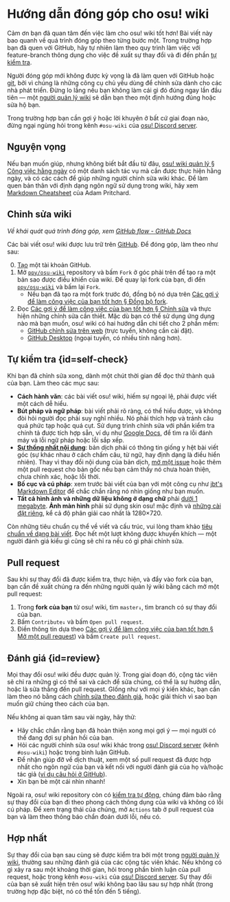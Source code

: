 # Hướng dẫn đóng góp cho osu! wiki

Cảm ơn bạn đã quan tâm đến việc làm cho osu! wiki tốt hơn! Bài viết này bao quanh về quá trình đóng góp theo từng bước một. Trong trường hợp bạn đã quen với GitHub, hãy tự nhiên làm theo quy trình làm việc với feature-branch thông dụng cho việc đề xuất sự thay đổi và đi đến phần [tự kiểm tra](#self-check).

Người đóng góp mới không được kỳ vọng là đã làm quen với GitHub hoặc [git](https://git-scm.com/), bởi vì chúng là những công cụ chủ yếu dùng để chỉnh sửa dành cho các nhà phát triển. Đừng lo lắng nếu bạn không làm cái gì đó đúng ngay lần đầu tiên — một [người quản lý wiki](/wiki/People/osu!_wiki_maintainers) sẽ dẫn bạn theo một định hướng đúng hoặc sửa hộ bạn.

Trong trường hợp bạn cần gợi ý hoặc lời khuyên ở bất cứ giai đoạn nào, đừng ngại ngùng hỏi trong kênh `#osu-wiki` của [osu! Discord server](/wiki/Community/osu!_Discord_server).

## Nguyện vọng

Nếu bạn muốn giúp, nhưng không biết bắt đầu từ đâu, [osu! wiki quản lý § Công việc hằng ngày](/wiki/osu!_wiki/Maintenance#routines) có một danh sách tác vụ mà cần được thực hiện hằng ngày, và có các cách để giúp những người chỉnh sửa wiki khác. Để làm quen bản thân với định dạng ngôn ngữ sử dụng trong wiki, hãy xem [Markdown Cheatsheet](https://github.com/adam-p/markdown-here/wiki/Markdown-Cheatsheet) của Adam Pritchard.

## Chỉnh sửa wiki

*Về khái quát quá trình đóng góp, xem [GitHub flow - GitHub Docs](https://docs.github.com/en/get-started/quickstart/github-flow)*

Các bài viết osu! wiki được lưu trữ trên [GitHub][osu_wiki]. Để đóng góp, làm theo như sau:

0. [Tạo](https://github.com/signup) một tài khoản GitHub.
1. Mở [`ppy/osu-wiki`][osu_wiki] repository và bấm `Fork` ở góc phải trên để tạo ra một bản sao được điều khiển của wiki. Để quay lại fork của bạn, đi đến [`ppy/osu-wiki`][osu_wiki] và bấm lại `Fork`.
   - Nếu bạn đã tạo ra một fork trước đó, đồng bộ nó dựa trên [Các gợi ý để làm công việc của bạn tốt hơn § Đồng bộ fork](/wiki/osu!_wiki/Contribution_guide/Best_practices#đồng-bộ-fork).
2. Đọc [Các gợi ý để làm công việc của bạn tốt hơn § Chỉnh sửa](/wiki/osu!_wiki/Contribution_guide/Best_practices#chỉnh-sửa) và thực hiện những chỉnh sửa cần thiết. Mặc dù bạn có thể sử dụng ứng dụng nào mà bạn muốn, osu! wiki có hai hướng dẫn chi tiết cho 2 phần mềm:
   - [GitHub chỉnh sửa trên web](/wiki/osu!_wiki/Contribution_guide/GitHub_web-based_editor) (trực tuyến, không cần cài đặt).
   - [GitHub Desktop](/wiki/osu!_wiki/Contribution_guide/GitHub_Desktop) (ngoại tuyến, có nhiều tính năng hơn).

## Tự kiểm tra {id=self-check}

Khi bạn đã chỉnh sửa xong, dành một chút thời gian để đọc thử thành quả của bạn. Làm theo các mục sau:

- **Cách hành văn**: các bài viết osu! wiki, hiếm sự ngoại lệ, phải được viết một cách dễ hiểu.
- **Bút pháp và ngữ pháp**: bài viết phải rõ ràng, có thể hiểu được, và không đòi hỏi người đọc phải suy nghĩ nhiều. Nó phải thích hợp và tránh câu quá phức tạp hoặc quá cụt. Sử dụng trình chỉnh sửa với phần kiểm tra chính tả được tích hợp sẵn, ví dụ như [Google Docs](https://docs.google.com), để tìm ra lỗi đánh máy và lỗi ngữ pháp hoặc lỗi sắp xếp.
- **[Sự thống nhất nội dung](/wiki/Article_styling_criteria/Writing#content-parity)**: bản dịch phải có thông tin giống y hệt bài viết góc (sự khác nhau ở cách chấm câu, từ ngữ, hay định dạng là điều hiển nhiên). Thay vì thay đổi nội dung của bản dịch, [mở một issue](https://github.com/ppy/osu-wiki/issues/new) hoặc thêm một pull request cho bản gốc nếu bạn cảm thấy nó chưa hoàn thiện, chưa chính xác, hoặc lỗi thời.
- **Bố cục và cú pháp**: xem trước bài viết của bạn với một công cụ như [jbt's Markdown Editor](https://jbt.github.io/markdown-editor/) để chắc chắn rằng nó nhìn giống như bạn muốn.
- **Tất cả hình ảnh và những dữ liệu không ở dạng chữ** phải [dưới 1 megabyte](/wiki/Article_styling_criteria/Formatting#file-size). **Ảnh màn hình** phải sử dụng skin osu! mặc định và [những cài đặt riêng](/wiki/Article_styling_criteria/Formatting#screenshots-of-gameplay), kể cả độ phân giải cao nhất là 1280×720.

Còn những tiêu chuẩn cụ thể về viết và cấu trúc, vui lòng tham khảo [tiêu chuẩn về dạng bài viết](/wiki/Article_styling_criteria). Đọc hết một lượt không được khuyến khích — một người đánh giá kiểu gì cũng sẽ chỉ ra nếu có gì phải chỉnh sửa.

## Pull request

Sau khi sự thay đổi đã được kiểm tra, thực hiện, và đẩy vào fork của bạn, bạn cần đề xuất chúng ra đến những người quản lý wiki bằng cách mở một pull request:

1. Trong **fork của bạn** từ osu! wiki, tìm `master↓`, tìm branch có sự thay đổi của bạn.
2. Bấm `Contribute↓` và bấm `Open pull request`.
3. Điền thông tin dựa theo [Các gợi ý để làm công việc của bạn tốt hơn § Mở một pull request](/wiki/osu!_wiki/Contribution_guide/Best_practices#mở-một-pull-request)) và bấm `Create pull request`.

## Đánh giá {id=review}

Mọi thay đổi osu! wiki đều được quản lý. Trong giai đoạn đó, cộng tác viên sẽ chỉ ra những gì có thể sai và cách để sửa chúng, có thể là sự hướng dẫn, hoặc là sửa thẳng đến pull request. GIống như với mọi ý kiến khác, bạn cần làm theo nó bằng cách [chỉnh sửa theo đánh giá](/wiki/osu!_wiki/Contribution_guide/Best_practices#chỉnh-sửa-theo-đánh-giá), hoặc giải thích vì sao bạn muốn giữ chúng theo cách của bạn.

Nếu không ai quan tâm sau vài ngày, hãy thử:

- Hãy chắc chắn rằng bạn đã hoàn thiện xong mọi gợi ý — mọi người có thể đang đợi sự phản hồi của bạn.
- Hỏi các người chỉnh sửa osu! wiki khác trong [osu! Discord server](/wiki/Community/osu!_Discord_server) (kênh `#osu-wiki`) hoặc trong bình luận GitHub.
- Để nhận giúp đỡ về dịch thuật, xem một số pull request đã được hợp nhất cho ngôn ngữ của bạn và kết nối với người đánh giá của họ và/hoặc tác giả ([ví dụ câu hỏi ở GitHub](https://github.com/ppy/osu-wiki/pulls?q=is:pr+is:merged+[ID])).
- Xin bạn bè một cái nhìn nhanh!

Ngoài ra, osu! wiki repository còn có [kiểm tra tự động](/wiki/osu!_wiki/Maintenance#ci-checks), chúng đảm bảo rằng sự thay đổi của bạn đi theo phong cách thông dụng của wiki và không có lỗi cú pháp. Để xem trạng thái của chúng, mở `Actions` tab ở pull request của bạn và làm theo thông báo chẩn đoán dưới lỗi, nếu có.

## Hợp nhất

Sự thay đổi của bạn sau cùng sẽ được kiểm tra bởi một trong [người quản lý wiki](/wiki/People/osu!_wiki_maintainers), thường sau những đánh giá của các cộng tác viên khác. Nếu không có gì xảy ra sau một khoảng thời gian, hỏi trong phần bình luận của pull request, hoặc trong kênh `#osu-wiki` của [osu! Discord server](/wiki/Community/osu!_Discord_server). Sự thay đổi của bạn sẽ xuất hiện trên osu! wiki không bao lâu sau sự hợp nhất (trong trường hợp đặc biệt, nó có thể tốn đến 5 tiếng).

[osu_wiki]: https://github.com/ppy/osu-wiki
